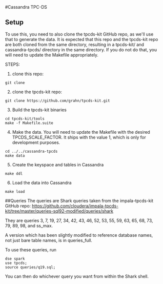 #Cassandra TPC-DS

## Setup

To use this, you need to also clone the tpcds-kit GitHub repo, as we'll use that 
to generate the data.  It is expected that this repo and the tpcds-kit repo
are both cloned from the same directory, resulting in a tpcds-kit/ and cassandra-tpcds/ 
directory in the same directory.  If you do not do that, you will need to update
the Makefile appropriately.

STEPS:
1. clone this repo:
```
git clone 
```
2. clone the tpcds-kit repo:
```
git clone https://github.com/grahn/tpcds-kit.git
```
3. Build the tpcds-kit binaries
```
cd tpcds-kit/tools
make -f Makefile.suite
```
4. Make the data.  You will need to update the Makefile
with the desired TPCDS_SCALE_FACTOR.  It ships with the value
1, which is only for development purposes.
```
cd ../../cassandra-tpcds
make data
```
5. Create the keyspace and tables in Cassandra
```
make ddl
```
6. Load the data into Cassandra
```
make load
```

##Queries
The queries are Shark queries taken from the impala-tpcds-kit GitHub repo:
https://github.com/cloudera/impala-tpcds-kit/tree/master/queries-sql92-modified/queries/shark

They are queries 3, 7, 19, 27, 34, 42, 43, 46, 52, 53, 55, 59, 63, 65, 68, 73, 79, 89, 98, and ss_max.

A version which has been slightly modified to reference database names, not just bare table names, is in queries_full.

To use these queries, run
```
dse spark
use tpcds;
source queries/q19.sql;
```

You can then do whichever query you want from within the Shark shell.

